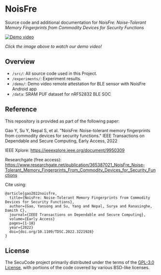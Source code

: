 # NoisFre

Source code and additional documentation for *NoisFre: Noise-Tolerant Memory Fingerprints from Commodity Devices for Security Functions*

[![Demo video](https://img.youtube.com/vi/O5NWZw-swpw/0.jpg)](https://www.youtube.com/watch?v=O5NWZw-swpw)

*Click the image above to watch our demo video!*

## Overview

- `/src/`: All source code used in this Project.
- `/experiments/`: Experiment results.
- `/demo/`: Demo video remote attestation for BLE sensor with NoisFre Android app
- `/data`: SRAM PUF dataset for nRF52832 BLE SOC



## Reference

This repository is provided as part of the following paper:

Gao Y, Su Y, Nepal S, et al. "NoisFre: Noise-tolerant memory fingerprints
from commodity devices for security functions." IEEE Transactions on Dependable and Secure Computing, Early Access, 2022

IEEE Xplore: https://ieeexplore.ieee.org/document/9950309

Researchgate (free access): https://www.researchgate.net/publication/365387021_NoisFre_Noise-Tolerant_Memory_Fingerprints_From_Commodity_Devices_for_Security_Functions

Cite using:

```
@article{gao2022noisfre,
  title={NoisFre: Noise-Tolerant Memory Fingerprints from Commodity Devices for Security Functions},
  author={Gao, Yansong and Su, Yang and Nepal, Surya and Ranasinghe, Damith C},
  journal={IEEE Transactions on Dependable and Secure Computing},
  volume={Early Access}
  pages={1-18}
  year={2022}
  doi={doi.org/10.1109/TDSC.2022.3221928}
}
```

## License

The SecuCode project primarily distributed under the terms of the [GPL-3.0 License](./LICENSE), with portions of the code covered by various BSD-like licenses.


